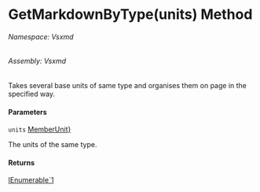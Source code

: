 <a name='M-Vsxmd-PageFormatter-GetMarkdownByType-System-Collections-Generic-IEnumerable{Vsxmd-Units-MemberUnit}-'></a>
# GetMarkdownByType(units) Method

###### Namespace:  Vsxmd

###### Assembly:  Vsxmd

Takes several base units of same type and organises them on page in the specified way.

#### Parameters

`units`  [MemberUnit}](https://docs.microsoft.com/dotnet/api/System.Collections.Generic.IEnumerable)  

The units of the same type.

#### Returns

[IEnumerable\`1](https://docs.microsoft.com/dotnet/api/System.Collections.Generic.IEnumerable-1)



[](https://docs.microsoft.com/dotnet/api/System.Collections.Generic.IEnumerable-1)
